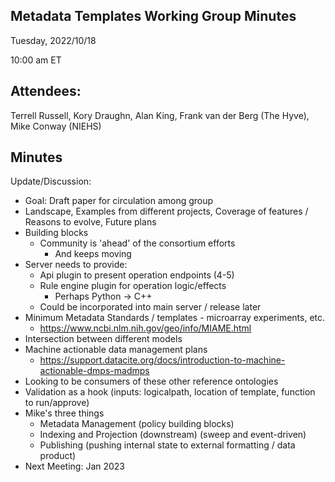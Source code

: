## Metadata Templates Working Group Minutes

Tuesday, 2022/10/18

10:00 am ET

## Attendees:

Terrell Russell, Kory Draughn, Alan King, Frank van der Berg (The Hyve), Mike Conway (NIEHS)

## Minutes

Update/Discussion:

 - Goal: Draft paper for circulation among group
 - Landscape, Examples from different projects, Coverage of features / Reasons to evolve, Future plans
 - Building blocks
   - Community is 'ahead' of the consortium efforts
     - And keeps moving
 - Server needs to provide:
   - Api plugin to present operation endpoints (4-5)
   - Rule engine plugin for operation logic/effects
     - Perhaps Python -> C++
   - Could be incorporated into main server / release later
 - Minimum Metadata Standards / templates - microarray experiments, etc.
   - https://www.ncbi.nlm.nih.gov/geo/info/MIAME.html 
 - Intersection between different models
 - Machine actionable data management plans
   - https://support.datacite.org/docs/introduction-to-machine-actionable-dmps-madmps 
 - Looking to be consumers of these other reference ontologies
 - Validation as a hook (inputs: logicalpath, location of template, function to run/approve)
 - Mike's three things
   - Metadata Management (policy building blocks)
   - Indexing and Projection (downstream) (sweep and event-driven)
   - Publishing (pushing internal state to external formatting / data product)
 - Next Meeting: Jan 2023

